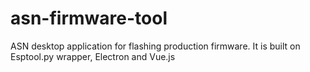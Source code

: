 # asn-firmware-tool

ASN desktop application for flashing production firmware. It is built on Esptool.py wrapper, Electron and Vue.js